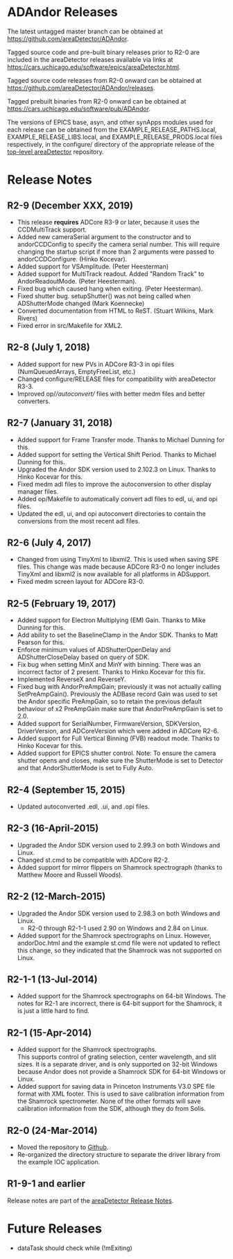 ADAndor Releases
==================

The latest untagged master branch can be obtained at
https://github.com/areaDetector/ADAndor.

Tagged source code and pre-built binary releases prior to R2-0 are included
in the areaDetector releases available via links at
https://cars.uchicago.edu/software/epics/areaDetector.html.

Tagged source code releases from R2-0 onward can be obtained at 
https://github.com/areaDetector/ADAndor/releases.

Tagged prebuilt binaries from R2-0 onward can be obtained at
https://cars.uchicago.edu/software/pub/ADAndor.

The versions of EPICS base, asyn, and other synApps modules used for each release can be obtained from 
the EXAMPLE_RELEASE_PATHS.local, EXAMPLE_RELEASE_LIBS.local, and EXAMPLE_RELEASE_PRODS.local
files respectively, in the configure/ directory of the appropriate release of the 
[top-level areaDetector](https://github.com/areaDetector/areaDetector) repository.


Release Notes
=============
R2-9 (December XXX, 2019)
----
* This release **requires** ADCore R3-9 or later, because it uses the CCDMultiTrack support.
* Added new cameraSerial argument to the constructor and to andorCCDConfig to specify the camera serial number.
  This will require changing the startup script if more than 2 arguments were passed to andorCCDConfigure.
  (Hinko Kocevar).
* Added support for VSAmplitude.  (Peter Heesterman)
* Added support for MultiTrack readout.  Added "Random Track" to AndorReadoutMode. (Peter Heesterman).
* Fixed bug which caused hang when exiting. (Peter Heesterman).
* Fixed shutter bug.  setupShutter() was not being called when ADShutterMode changed (Mark Koennecke)
* Converted documentation from HTML to ReST. (Stuart Wilkins, Mark Rivers)
* Fixed error in src/Makefile for XML2.


R2-8 (July 1, 2018)
----
* Added support for new PVs in ADCore R3-3 in opi files (NumQueuedArrays, EmptyFreeList, etc.)
* Changed configure/RELEASE files for compatibility with areaDetector R3-3.
* Improved op/*/autoconvert/* files with better medm files and better converters.

R2-7 (January 31, 2018)
----
* Added support for Frame Transfer mode.  Thanks to Michael Dunning for this.
* Added support for setting the Vertical Shift Period. Thanks to Michael Dunning for this.
* Upgraded the Andor SDK version used to 2.102.3 on Linux. Thanks to Hinko Kocevar for this.
* Fixed medm adl files to improve the autoconversion to other display manager files.
* Added op/Makefile to automatically convert adl files to edl, ui, and opi files.
* Updated the edl, ui, and opi autoconvert directories to contain the conversions
  from the most recent adl files.


R2-6 (July 4, 2017)
----
* Changed from using TinyXml to libxml2.  This is used when saving SPE files.  This change was made
  because ADCore R3-0 no longer includes TinyXml and libxml2 is now available for all platforms in ADSupport.
* Fixed medm screen layout for ADCore R3-0.


R2-5 (February 19, 2017)
----
* Added support for Electron Multiplying (EM) Gain.  Thanks to Mike Dunning for this.
* Add ability to set the BaselineClamp in the Andor SDK.  Thanks to Matt Pearson for this.
* Enforce minimum values of ADShutterOpenDelay and ADShutterCloseDelay based on query of SDK.
* Fix bug when setting MinX and MinY with binning.  There was an incorrect factor of 2 present.
  Thanks to Hinko Kocevar for this fix.
* Implemented ReverseX and ReverseY.
* Fixed bug with AndorPreAmpGain; previously it was not actually calling SetPreAmpGain(). Previously the ADBase record Gain was used to set the Andor specific PreAmpGain, so to retain the previous default behaviour of x2 PreAmpGain make sure that AndorPreAmpGain is set to 2.0.
* Added support for SerialNumber, FirmwareVersion, SDKVersion, DriverVersion, and ADCoreVersion which
  were added in ADCore R2-6. 
* Added support for Full Vertical Binning (FVB) readout mode. Thanks to Hinko Kocevar for this.
* Added support for EPICS shutter control. Note: To ensure the camera shutter opens and closes, make sure the ShutterMode is set to Detector and that AndorShutterMode is set to Fully Auto.

R2-4 (September 15, 2015)
----
* Updated autoconverted .edl, .ui, and .opi files.

R2-3 (16-April-2015)
----
* Upgraded the Andor SDK version used to 2.99.3 on both Windows and Linux.
* Changed st.cmd to be compatible with ADCore R2-2. 
* Added support for mirror flippers on Shamrock spectrograph (thanks to Matthew Moore and Russell Woods).

R2-2 (12-March-2015)
----
* Upgraded the Andor SDK version used to 2.98.3 on both Windows and Linux. 
  - R2-0 through R2-1-1 used 2.90 on Windows and 2.84 on Linux.
* Added support for the Shamrock spectrographs on Linux. 
  However, andorDoc.html and the example st.cmd file were not updated
  to reflect this change, so they indicated that the Shamrock was not 
  supported on Linux.

R2-1-1 (13-Jul-2014)
----
* Added support for the Shamrock spectrographs on 64-bit Windows. 
  The notes for R2-1 are incorrect, there is 64-bit support for the Shamrock, 
  it is just a little hard to find.

R2-1 (15-Apr-2014)
----
* Added support for the Shamrock spectrographs.  
  This supports control of grating selection, center wavelength, and slit sizes.
  It is a separate driver, and is only supported on 32-bit Windows because Andor does not provide a 
  Shamrock SDK for 64-bit Windows or Linux.
* Added support for saving data in Princeton Instruments V3.0 SPE file format with XML footer.
  This is used to save calibration information from the Shamrock spectrometer.
  None of the other formats will save calibration information from the SDK, although they do from Solis.

R2-0 (24-Mar-2014)
----
* Moved the repository to [Github](https://github.com/areaDetector/ADAndor).
* Re-organized the directory structure to separate the driver library from the example IOC application.

R1-9-1 and earlier
------------------
Release notes are part of the
[areaDetector Release Notes](https://cars.uchicago.edu/software/epics/areaDetectorReleaseNotes.html).

Future Releases
===============
* dataTask should check while (!mExiting)
